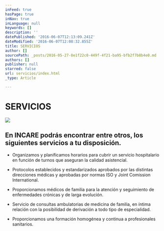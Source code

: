 ```yaml
---
inFeed: true
hasPage: true
inNav: true
inLanguage: null
keywords: []
description: ''
datePublished: '2016-06-07T12:13:09.241Z'
dateModified: '2016-06-07T12:08:32.855Z'
title: SERVICIOS
author: []
sourcePath: _posts/2016-05-27-8e1f22c0-449f-4f21-ba95-bfb2f7b8b4e0.md
authors: []
publisher: null
starred: false
url: servicios/index.html
_type: Article

---
```

# SERVICIOS
![](https://the-grid-user-content.s3-us-west-2.amazonaws.com/934a8506-6e5b-475b-a8e3-32fb57864881.jpg)

## En INCARE podrás encontrar entre otros, los siguientes servicios a tu disposición. 

* Organizamos y planificamos horarios para cubrir un servicio hospitalario en función de turnos que aseguran la calidad asistencial.

* Protocolos establecidos y estandarizados aprobados por las distintas direcciones médicas y aprobadas por normas ISO y Joint Comission International.

* Proporcionamos médicos de familia para la atención y seguimiento de enfermedades crónicas y de larga evolución.

* Servicio de consultas ambulatorias de medicina de familia, en íntima relación con la posibilidad de derivación a todo tipo de especialidad.

* Proporcionamos una formación homogénea y continua a profesionales sanitarios.